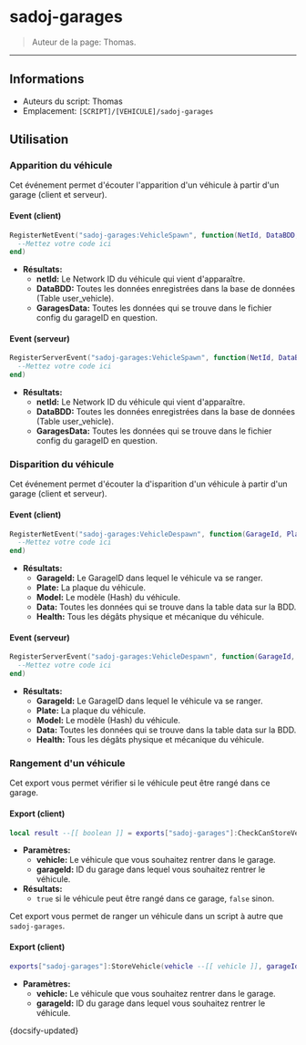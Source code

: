 # sadoj-garages

> Auteur de la page: Thomas.

---

## Informations

* Auteurs du script: Thomas
* Emplacement: `[SCRIPT]/[VEHICULE]/sadoj-garages`

## Utilisation

### Apparition du véhicule

Cet événement permet d'écouter l'apparition d'un véhicule à partir d'un garage (client et serveur).

<!-- tabs:start -->

#### **Event (client)**

```lua
RegisterNetEvent("sadoj-garages:VehicleSpawn", function(NetId, DataBDD, GaragesData)
  --Mettez votre code ici
end)
```

* **Résultats:**
  * **netId:** Le Network ID du véhicule qui vient d'apparaître.
  * **DataBDD:** Toutes les données enregistrées dans la base de données (Table user_vehicle).
  * **GaragesData:** Toutes les données qui se trouve dans le fichier config du garageID en question.


#### **Event (serveur)**

```lua
RegisterServerEvent("sadoj-garages:VehicleSpawn", function(NetId, DataBDD, GaragesData)
  --Mettez votre code ici
end)
```

* **Résultats:**
  * **netId:** Le Network ID du véhicule qui vient d'apparaître.
  * **DataBDD:** Toutes les données enregistrées dans la base de données (Table user_vehicle).
  * **GaragesData:** Toutes les données qui se trouve dans le fichier config du garageID en question.

<!-- tabs:end -->

### Disparition du véhicule

Cet événement permet d'écouter la d'isparition d'un véhicule à partir d'un garage (client et serveur).

<!-- tabs:start -->

#### **Event (client)**

```lua
RegisterNetEvent("sadoj-garages:VehicleDespawn", function(GarageId, Plate, Model, Data, Health)
  --Mettez votre code ici
end)
```

* **Résultats:**
  * **GarageId:** Le GarageID dans lequel le véhicule va se ranger.
  * **Plate:** La plaque du véhicule.
  * **Model:** Le modèle (Hash) du véhicule.
  * **Data:** Toutes les données qui se trouve dans la table data sur la BDD.
  * **Health:** Tous les dégâts physique et mécanique du véhicule.


#### **Event (serveur)**

```lua
RegisterServerEvent("sadoj-garages:VehicleDespawn", function(GarageId, Plate, Model, Data, Health)
  --Mettez votre code ici
end)
```

* **Résultats:**
  * **GarageId:** Le GarageID dans lequel le véhicule va se ranger.
  * **Plate:** La plaque du véhicule.
  * **Model:** Le modèle (Hash) du véhicule.
  * **Data:** Toutes les données qui se trouve dans la table data sur la BDD.
  * **Health:** Tous les dégâts physique et mécanique du véhicule.

<!-- tabs:end -->

### Rangement d'un véhicule

Cet export vous permet vérifier si le véhicule peut être rangé dans ce garage.

<!-- tabs:start -->

#### **Export (client)**

```lua
local result --[[ boolean ]] = exports["sadoj-garages"]:CheckCanStoreVehicleByGarageId(vehicle --[[ vehicle ]], garageId --[[ integer ]])
```

* **Paramètres:**
  * **vehicle:** Le véhicule que vous souhaitez rentrer dans le garage.
  * **garageId:** ID du garage dans lequel vous souhaitez rentrer le véhicule.
* **Résultats:**
  * `true` si le véhicule peut être rangé dans ce garage, `false` sinon.

<!-- tabs:end -->

Cet export vous permet de ranger un véhicule dans un script à autre que `sadoj-garages`.

<!-- tabs:start -->

#### **Export (client)**

```lua
exports["sadoj-garages"]:StoreVehicle(vehicle --[[ vehicle ]], garageId --[[ integer ]])
```

* **Paramètres:**
  * **vehicle:** Le véhicule que vous souhaitez rentrer dans le garage.
  * **garageId:** ID du garage dans lequel vous souhaitez rentrer le véhicule.

<!-- tabs:end -->

{docsify-updated}
